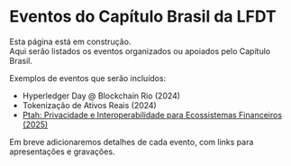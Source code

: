 # Eventos do Capítulo Brasil da LFDT

Esta página está em construção.  
Aqui serão listados os eventos organizados ou apoiados pelo Capítulo Brasil.

Exemplos de eventos que serão incluídos:
- Hyperledger Day @ Blockchain Rio (2024)  
- Tokenização de Ativos Reais (2024)  
- [Ptah: Privacidade e Interoperabilidade para Ecossistemas Financeiros (2025)](docs/events/ptah/README.md)

Em breve adicionaremos detalhes de cada evento, com links para apresentações e gravações.
